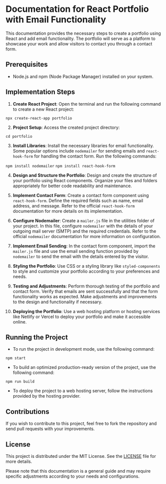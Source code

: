 # Documentation for React Portfolio with Email Functionality

This documentation provides the necessary steps to create a portfolio using React and add email functionality. The portfolio will serve as a platform to showcase your work and allow visitors to contact you through a contact form.

## Prerequisites

- Node.js and npm (Node Package Manager) installed on your system.

## Implementation Steps

1. **Create React Project**: Open the terminal and run the following command to create a new React project:

``npx create-react-app portfolio``


2. **Project Setup**: Access the created project directory:

``cd portfolio``


3. **Install Libraries**: Install the necessary libraries for email functionality. Some popular options include `nodemailer` for sending emails and `react-hook-form` for handling the contact form. Run the following commands:

``npm install nodemailer``
``npm install react-hook-form``


4. **Design and Structure the Portfolio**: Design and create the structure of your portfolio using React components. Organize your files and folders appropriately for better code readability and maintenance.

5. **Implement Contact Form**: Create a contact form component using `react-hook-form`. Define the required fields such as name, email address, and message. Refer to the official `react-hook-form` documentation for more details on its implementation.

6. **Configure Nodemailer**: Create a `mailer.js` file in the utilities folder of your project. In this file, configure `nodemailer` with the details of your outgoing mail server (SMTP) and the required credentials. Refer to the official `nodemailer` documentation for more information on configuration.

7. **Implement Email Sending**: In the contact form component, import the `mailer.js` file and use the email sending function provided by `nodemailer` to send the email with the details entered by the visitor.

8. **Styling the Portfolio**: Use CSS or a styling library like `styled-components` to style and customize your portfolio according to your preferences and needs.

9. **Testing and Adjustments**: Perform thorough testing of the portfolio and contact form. Verify that emails are sent successfully and that the form functionality works as expected. Make adjustments and improvements to the design and functionality if necessary.

10. **Deploying the Portfolio**: Use a web hosting platform or hosting services like Netlify or Vercel to deploy your portfolio and make it accessible online.

## Running the Project

- To run the project in development mode, use the following command:

``npm start``


- To build an optimized production-ready version of the project, use the following command:

``npm run build``


- To deploy the project to a web hosting server, follow the instructions provided by the hosting provider.

## Contributions

If you wish to contribute to this project, feel free to fork the repository and send pull requests with your improvements.

## License

This project is distributed under the MIT License. See the [LICENSE](./LICENSE) file for more details.

Please note that this documentation is a general guide and may require specific adjustments according to your needs and configurations.
